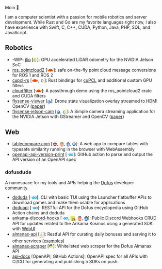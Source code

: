 Moin 👋

I am a computer scientist with a passion for mobile robotics and server development. While Rust and Go are my favorite languages right now, I also have experience with Swift, C, C++, CUDA, Python, Java, PHP, SQL, and JavaScript.

## Robotics

- -WIP- [jlio](https://github.com/stelzo/jlio) [<a href="https://developer.nvidia.com/cuda-toolkit"><img height=12 align="center" src="images/cudaIcon.png" /></a>]: GPU accelerated LiDAR odometry for the NVIDIA Jetson SoC
- [ros_pointcloud2](https://github.com/stelzo/ros_pointcloud2) [<a href="https://www.rust-lang.org"><img height=14 align="center" src="images/rustIcon.png" /></a>]: safe on-the-fly point cloud message conversions for ROS 1 and ROS 2
- [cupcl-rs](https://github.com/stelzo/cupcl-rs) [<a href="https://www.rust-lang.org"><img height=14 align="center" src="images/rustIcon.png" /></a>, <a href="https://developer.nvidia.com/cuda-toolkit"><img height=12 align="center" src="images/cudaIcon.png" /></a>]: Rust bindings for [cuPCL](https://github.com/NVIDIA-AI-IOT/cuPCL) and additional custom GPU filters
- [cloudfilter](https://github.com/stelzo/cloudfilter) [<a href="https://www.rust-lang.org"><img height=14 align="center" src="images/rustIcon.png" /></a>]: A passthrough demo using the ros_pointcloud2 crate and CUDA filters
- [flysense-viewer](https://github.com/stelzo/flysense-viewer) [<a href="https://cplusplus.com"><img height=12 align="center" src="images/cppIcon.png" /></a>]: Drone state visualization overlay streamed to HDMI OpenCV ([paper](https://dl.acm.org/doi/abs/10.1145/3579170.3579266))
- [flysense-jetson-cam](https://github.com/stelzo/flysense-jetson-cam) [<a href="https://cplusplus.com"><img height=12 align="center" src="images/cppIcon.png" /></a>, <a href="https://developer.nvidia.com/cuda-toolkit"><img height=12 align="center" src="images/cudaIcon.png" /></a>]: A Simple camera streaming application for the NVIDIA Jetson with GStreamer and OpenCV ([paper](https://dl.acm.org/doi/abs/10.1145/3579170.3579266))


## Web
- [tablecompare.com](https://tablecompare.com) [<a href="https://angular.io"><img height=15 align="center" src="images/angularIcon.png" /></a>, <a href="https://developer.mozilla.org"><img height=15 align="center" src="images/htmlIcon.png" /></a>, <a href="https://developer.mozilla.org"><img height=15 align="center" src="images/cssIcon.png" /></a>, <a href="https://cplusplus.com"><img height=12 align="center" src="images/cppIcon.png" /></a>]: A web app to compare tables with typesafe similarity running in the browser with  WebAssembly
- [openapi-api-version-print](https://github.com/stelzo/openapi-api-version-print) [<a href="https://go.dev"><img height=8 align="center" src="images/goIcon.png" /></a>]: GitHub action to parse and output the API version of an OpenAPI spec

### dofusdude
A namespace for my tools and APIs helping the [Dofus](https://www.dofus.com) developer community.

- [doduda](https://github.com/dofusdude/doduda) [<a href="https://go.dev"><img height=8 align="center" src="images/goIcon.png" /></a>]: CLI with basic TUI using the Launcher flatbuffer APIs to download games and make them usable for applications
- [doduapi](https://github.com/dofusdude/doduapi) [<a href="https://go.dev"><img height=8 align="center" src="images/goIcon.png" /></a>]: RESTful API for the Dofus encyclopedia using GitHub Action chains and doduda
- [ankama-discord-hooks](https://github.com/dofusdude/ankama-discord-hooks) [<a href="https://go.dev"><img height=8 align="center" src="images/goIcon.png" /></a>, <a href="https://developer.mozilla.org"><img height=15 align="center" src="images/jsIcon.png" /></a>, <a href="https://developer.mozilla.org"><img height=15 align="center" src="images/htmlIcon.png" /></a>, <a href="https://developer.mozilla.org"><img height=15 align="center" src="images/cssIcon.png" /></a>]: Public Discord Webhooks CRUD API for updates related to the Ankama Kosmos using a generated SDK with [WebUI](https://discord.dofusdude.com)
- [almanax-api](https://github.com/dofusdude/almanax-api) [<a href="https://www.java.com/de/"><img height=23 align="center" src="images/javaIcon.png" /></a>]: Restful API for curating daily bonuses and serving it to other services ([examples](https://github.com/dofusdude/almanax-api#awesome-projects-using-the-api))
- [almanax-scraper](https://github.com/dofusdude/almanax-scraper) [<a href="https://www.python.org"><img height=15 align="center" src="images/pythonIcon.png" /></a>]: Whitelisted web scraper for the Dofus Almanax API
- [api-docs](https://github.com/dofusdude/api-docs) [OpenAPI, GitHub Actions]: OpenAPI spec for all APIs with CI/CD for generating and publishing 5 SDKs on push
